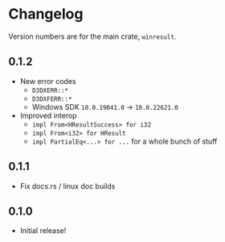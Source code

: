 # Changelog

Version numbers are for the main crate, `winresult`.

## 0.1.2
*   New error codes
    *   `D3DXERR::*`
    *   `D3DXFERR::*`
    *   Windows SDK `10.0.19041.0` -> `10.0.22621.0`
*   Improved interop
    *   `impl From<HResultSuccess> for i32`
    *   `impl From<i32> for HResult`
    *   `impl PartialEq<...> for ...` for a whole bunch of stuff

## 0.1.1
*   Fix docs.rs / linux doc builds

## 0.1.0
*   Initial release!
